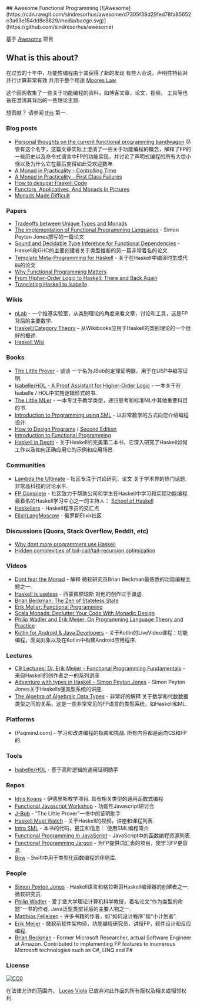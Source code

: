 <div class="github-widget" data-repo="lucasviola/awesome-functional-programming"></div>
<script async src="https://pagead2.googlesyndication.com/pagead/js/adsbygoogle.js"></script><ins class="adsbygoogle" style="display:block" data-ad-client="ca-pub-6890694312814945" data-ad-slot="5473692530" data-ad-format="auto"  data-full-width-responsive="true"></ins><script>(adsbygoogle = window.adsbygoogle || []).push({});</script>
## Awesome Functional Programming [![Awesome](https://cdn.rawgit.com/sindresorhus/awesome/d7305f38d29fed78fa85652e3a63e154dd8e8829/media/badge.svg)](https://github.com/sindresorhus/awesome)

基于 [Awesome](https://github.com/sindresorhus/awesome/) 项目

## What is this about?

在过去的十年中，功能性编程由于其获得了新的发现
有些人会说，声明性特征对并行计算非常有效
并用于整个用途 [Moores Law](https://en.wikipedia.org/wiki/Moore%27s_law).

这个回购收集了一些关于功能编程的资料，如博客文章，论文，视频，
工具等也旨在澄清其背后的一些理论主题.

 想贡献？  请参阅 [this](https://github.com/lucasviola/awesome-functional-programming/blob/master/contributing.md) 第一.


### Blog posts
- [Personal thoughts on the current functional programming bandwagon](http://www.akitaonrails.com/2015/10/28/personal-thoughts-on-the-current-functional-programming-bandwagon) 
尽管有这个名字，这篇文章实际上澄清了一些关于功能编程的概念，解释了FP的一些历史以及命令式语言中FP的功能实现，并讨论了声明式编程的所有大惊小怪以及为什么它在最后变得如此受欢迎数年.
- [A Monad in Practicality - Controlling Time](http://robotlolita.me/2014/03/20/a-monad-in-practicality-controlling-time.html)
- [A Monad in Practicality - First Class Failures](http://robotlolita.me/2013/12/08/a-monad-in-practicality-first-class-failures.html)
- [How to desugar Haskell Code](http://www.haskellforall.com/2014/10/how-to-desugar-haskell-code.html)
- [Functors, Applicatives, And Monads In Pictures](http://adit.io/posts/2013-04-17-functors,_applicatives,_and_monads_in_pictures.html)
- [Monads Made Difficult](http://www.stephendiehl.com/posts/monads.html)

### Papers
- [Tradeoffs between Unique Types and Monads](http://lambda-the-ultimate.org/node/1180) 
- [The implementation of Functional Programming Languages](http://research.microsoft.com/en-us/um/people/simonpj/papers/slpj-book-1987/start.htm) -  Simon Peyton Jones撰写的一篇论文
- [Sound and Decidable Type Inference for Functional Dependencies](http://research.microsoft.com/en-us/um/people/simonpj/papers/fd-chr/esop04.pdf) -  Haskell和GHC的主要创建者关于类型推断的另一篇非常着名的论文
- [Template Meta-Programming for Haskell](http://research.microsoft.com/en-us/um/people/simonpj/papers/meta-haskell/meta-haskell.pdf) - 关于在Haskell中编译时生成代码的论文
- [Why Functional Programming Matters](http://www.cs.kent.ac.uk/people/staff/dat/miranda/whyfp90.pdf)
- [From Higher-Order Logic to Haskell: There and Back Again](http://isabelle.in.tum.de/~haftmann/pdf/from_hol_to_haskell_haftmann.pdf)
- [Translating Haskell to Isabelle](http://es.cs.uni-kl.de/events/TPHOLs-2007/proceedings/B-178.pdf)

### Wikis
- [nLab](http://ncatlab.org/nlab/show/HomePage) - 一个维基实验室，从类别理论的角度来看文章，讨论和工具，这是FP背后的主要数学.
- [Haskell/Category Theory](https://en.wikibooks.org/wiki/Haskell/Category_theory) - 从Wikibooks应用于Haskell的类别理论的一个很好的概述.
- [Haskell Wiki](https://wiki.haskell.org/Haskell)

### Books
- [The Little Prover](https://books.google.com.br/books?id=I9E_CgAAQBAJ&pg=PR13#v=onepage&q&f=false) - 谈谈
一个名为JBob的定理证明器，用于在LISP中编写证明.
- [Isabelle/HOL - A Proof Assistant for Higher-Order Logic](http://isabelle.in.tum.de/doc/tutorial.pdf) - 一本关于在Isabelle / HOL中实施逻辑形式的书.
- [The Little MLer](http://www.ccs.neu.edu/home/matthias/BTML/) - 一本专注于教学类型，递归思考和标准ML中其他重要科目的书. 
- [Introduction to Programming using SML](http://catalogue.pearsoned.co.uk/educator/product/Introduction-to-Programming-using-SML/9780201398205.page) - 以非常数学的方式向您介绍编程设计. 
- [How to Design Programs](http://www.htdp.org/) / [Second Edition](http://www.ccs.neu.edu/home/matthias/HtDP2e/)
- [Introduction to Functional Programming](http://www.amazon.com/Introduction-Functional-Programming-International-Computing/dp/0134841891)
- [Haskell in Depth](https://www.manning.com/books/haskell-in-depth) - 关于Haskell的完美第二本书，它深入研究了Haskell如何工作以及如何正确应用它的示例和应用场景. 
### Communities
- [Lambda the Ultimate](http://lambda-the-ultimate.org/) - 社区专注于讨论研究，论文
 关于学术界的热门话题.  非常高科技的讨论水平.
- [FP Complete](https://www.fpcomplete.com/)   - 社区致力于帮助公司和学生在Haskell中学习和实现功能编程.  最着名的Haskell学习中心之一的主持人： [School of Haskell](https://www.schoolofhaskell.com/school)
- [Haskellers](http://www.haskellers.com/) -  Haskell程序员的交汇点
- [ElixirLangMoscow](http://elixir-lang.moscow/) - 俄罗斯Elixir社区

### Discussions (Quora, Stack Overflow, Reddit, etc)
- [Why dont more programmers use Haskell](https://www.quora.com/Why-dont-more-programmers-use-Haskell)
- [Hidden complexities of tail-call/tail-recursion optimization](http://lambda-the-ultimate.org/classic/message1532.html)

### Videos
- [Dont fear the Monad](https://www.youtube.com/watch?v=ZhuHCtR3xq8) - 解释
微软研究员Brian Beckman最熟悉的功能编程主题之一.
- [Haskell is useless](https://www.youtube.com/watch?v=iSmkqocn0oQ) - 西蒙佩顿琼斯
对他的创作过于谦虚.
- [Brian Beckman: The Zen of Stateless State](https://www.youtube.com/watch?v=XxzzJiXHOJs)
- [Erik Meijer: Functional Programming](https://www.youtube.com/watch?v=z0N1aZ6SnBk)
- [Scala Monads: Declutter Your Code With Monadic Design](https://www.youtube.com/watch?v=Mw_Jnn_Y5iA)
- [Philip Wadler and Erik Meijer: On Programming Language Theory and Practice](https://www.youtube.com/watch?v=9SBR_SnrEiI)
- [Kotlin for Android & Java Developers](https://www.manning.com/livevideo/kotlin-for-android-and-java-developers) - 关于Kotlin的LiveVideo课程：功能编程，面向对象以及在Kotlin中构建Android应用程序.

### Lectures
- [C9 Lectures: Dr. Erik Meijer - Functional Programming Fundamentals](https://www.youtube.com/playlist?list=PLTA0Ta9Qyspa5Nayx0VCHj5AHQJqp1clD) - 来自Haskell的创作者之一的系列讲座
- [Adventure with types in Haskell - Simon Peyton Jones](https://www.youtube.com/watch?v=6COvD8oynmI&list=RD6COvD8oynmI#t=0) -  Simon Peyton Jones关于Haskells强类型系统的讲座.
- [The Algebra of Algebraic Data Types](https://www.youtube.com/watch?v=YScIPA8RbVE) - 非常好的解释
关于数学和代数数据类型之间的关系，这是一些非常常见的FP语言的类型系统，如Haskell和ML.

### Platforms

  -  [Paqmind.com]  - 学习和改进编程的指南和挑战.  所有内容都是面向CS和FP的.

### Tools
- [Isabelle/HOL](https://www.cl.cam.ac.uk/research/hvg/Isabelle/) - 基于高阶逻辑的通用证明助手	

### Repos
- [Idris Koans](https://github.com/idris-hackers/idris-koans)   - 伊德里斯教学项目.  具有相关类型的通用函数式编程
- [Functional Javascript Workshop](https://github.com/timoxley/functional-javascript-workshop) - 功能性Javascript研讨会.
- [J-Bob](https://github.com/the-little-prover/j-bob) - “The Little Prover”一书中的证明助手
- [Haskell Must Watch](https://github.com/olehkuchuk/haskell-must-watch) - 关于Haskell的视频，讲座和课程列表.
- [Intro SML](http://www.it.dtu.dk/introSML/) - 本书的代码，更正和信息：`使用SML编程简介
- [Functional Programming In JavaScript](https://github.com/busypeoples/functional-programming-javascript) -  JavaScript中的函数编程资源列表.
- [Functional Programming Jargon](https://github.com/hemanth/functional-programming-jargon) - 为FP提供词汇表的项目，使学习FP更容易.
- [Bow](https://github.com/bow-swift/bow) -  Swift中用于类型化函数编程的伴随库.

### People

- [Simon Peyton Jones](http://research.microsoft.com/en-us/people/simonpj/)   -  Haskell语言和格拉斯哥Haskell编译器的创建者之一.  微软研究员.
- [Philip Wadler](http://homepages.inf.ed.ac.uk/wadler/)   - 爱丁堡大学理论计算机科学教授，着名论文“作为类型的命题”一书的作者.  Java泛型类型背后的主要人物之一.
- [Matthias Felleisen](http://www.ccs.neu.edu/home/matthias/) - 许多书籍的作者，如“如何设计程序”和“小计划者”.
- [Erik Meijer](https://www.linkedin.com/pub/erik-meijer/0/5ba/924) - 微软前软件架构师，功能编程研究员，讲授FP，软件设计和反应编程.
- [Brian Beckman](https://www.linkedin.com/in/brianbeckman) - Former Microsoft Researcher, actual Software Engineer at Amazon. Contributed to implementing FP features to inumerous Microsoft technologies such as C#, LINQ and F#

### License

[![CC0](https://i.creativecommons.org/p/zero/1.0/88x31.png)](https://creativecommons.org/publicdomain/zero/1.0/)

在法律允许的范围内， [Lucas Viola](http://lucasviola.github.io) 已放弃对此作品的所有版权及相关或相邻权利.
